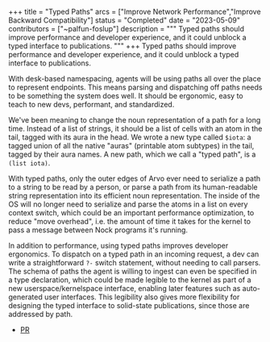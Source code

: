 +++
title = "Typed Paths"
arcs = ["Improve Network Performance","Improve Backward Compatibility"]
status = "Completed"
date = "2023-05-09"
contributors = ["~palfun-foslup"]
description = """
Typed paths should improve performance and developer experience, and it could unblock a typed interface to publications.
"""
+++
Typed paths should improve performance and developer experience, and it could unblock a typed interface to publications.

With desk-based namespacing, agents will be using paths all over the place to represent endpoints.  This means parsing and dispatching off paths needs to be something the system does well.  It should be ergonomic, easy to teach to new devs, performant, and standardized.

We've been meaning to change the noun representation of a path for a long time.  Instead of a list of strings, it should be a list of cells with an atom in the tail, tagged with its aura in the head.  We wrote a new type called `$iota`: a tagged union of all the native "auras" (printable atom subtypes) in the tail, tagged by their aura names.  A new path, which we call a "typed path", is a `(list iota)`.

With typed paths, only the outer edges of Arvo ever need to serialize a path to a string to be read by a person, or parse a path from its human-readable string representation into its efficient noun representation.  The inside of the OS will no longer need to serialize and parse the atoms in a list on every context switch, which could be an important performance optimization, to reduce "move overhead", i.e. the amount of time it takes for the kernel to pass a message between Nock programs it's running.

In addition to performance, using typed paths improves developer ergonomics.  To dispatch on a typed path in an incoming request, a dev can write a straightforward `?-` switch statement, without needing to call parsers.  The schema of paths the agent is willing to ingest can even be specified in a type declaration, which could be made legible to the kernel as part of a new userspace/kernelspace interface, enabling later features such as auto-generated user interfaces.  This legibility also gives more flexibility for designing the typed interface to solid-state publications, since those are addressed by path.

- [PR](https://github.com/urbit/urbit/pull/5887)
